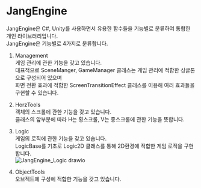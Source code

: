 # JangEngine

JangEngine은 C#, Unity를 사용하면서 유용한 함수들을 기능별로 분류하여 통합한 개인 라이브러리입니다.</br>
JangEngine은 기능별로 4가지로 분류합니다.</br>

1. Management</br>
게임 관리에 관한 기능을 갖고 있습니다.</br>
대표적으로 SceneManger, GameManager 클래스는 게임 관리에 적합한 싱글톤으로 구성되어 있으며 </br>
화면 전환 효과에 적합한 ScreenTransitionEffect 클래스를 이용해 여러 효과들을 구현할 수 있습니다.</br>

2. HorzTools</br>
객체의 스크롤에 관한 기능을 갖고 있습니다.</br>
클래스의 앞부분에 따라 H는 횡스크롤, V는 종스크롤에 관한 기능을 뜻합니다.</br>

3. Logic</br>
게임의 로직에 관한 기능을 갖고 있습니다.</br>
LogicBase를 기초로 Logic2D 클래스를 통해 2D환경에 적합한 게임 로직을 구현합니다.</br>
![JangEngine_Logic drawio](https://github.com/user-attachments/assets/1691215f-df68-487b-a4c4-f53cf00fadff)

4. ObjectTools</br>
오브젝트에 구성에 적합한 기능을 갖고 있습니다.</br>
